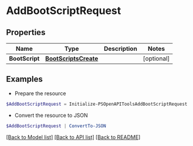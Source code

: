 # AddBootScriptRequest
## Properties

Name | Type | Description | Notes
------------ | ------------- | ------------- | -------------
**BootScript** | [**BootScriptsCreate**](BootScriptsCreate.md) |  | [optional] 

## Examples

- Prepare the resource
```powershell
$AddBootScriptRequest = Initialize-PSOpenAPIToolsAddBootScriptRequest  -BootScript null
```

- Convert the resource to JSON
```powershell
$AddBootScriptRequest | ConvertTo-JSON
```

[[Back to Model list]](../README.md#documentation-for-models) [[Back to API list]](../README.md#documentation-for-api-endpoints) [[Back to README]](../README.md)

